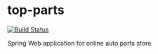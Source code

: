 # top-parts
[![Build Status](https://travis-ci.org/Yurwar/top-parts.svg?branch=master)](https://travis-ci.org/Yurwar/top-parts)

Spring Web application for online auto parts store
